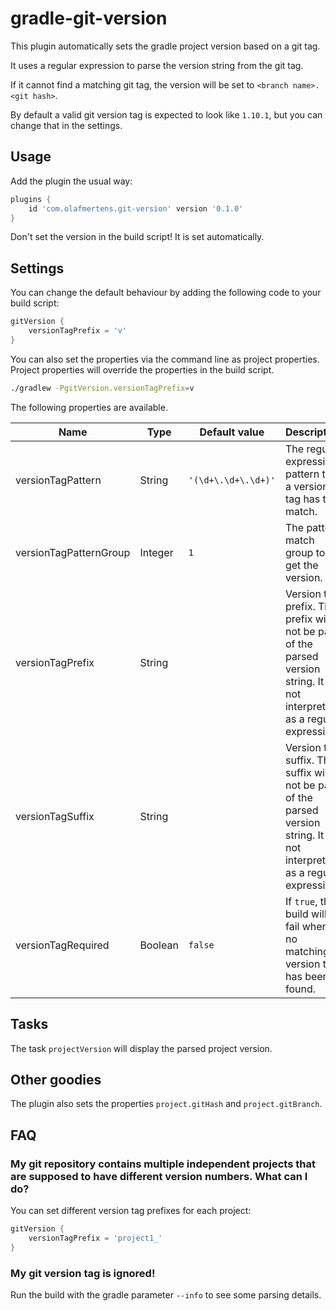 gradle-git-version
==================

This plugin automatically sets the gradle project version based on a git tag.

It uses a regular expression to parse the version string from the git tag.

If it cannot find a matching git tag, the version will be set to `<branch name>.<git hash>`.

By default a valid git version tag is expected to look like `1.10.1`, but you can change that in the settings.  


Usage
-----

Add the plugin the usual way:
```groovy
plugins {
    id 'com.olafmertens.git-version' version '0.1.0'
}
```

Don't set the version in the build script! It is set automatically.

Settings
--------

You can change the default behaviour by adding the following code to your build script:

```groovy
gitVersion {
    versionTagPrefix = 'v'
}
```

You can also set the properties via the command line as project properties.
Project properties will override the properties in the build script. 

```bash
./gradlew -PgitVersion.versionTagPrefix=v
```

The following properties are available.

Name | Type | Default value | Description
--- | --- | --- | ---
versionTagPattern | String | `'(\d+\.\d+\.\d+)'` | The regular expression pattern that a version tag has to match.
versionTagPatternGroup | Integer | `1` | The pattern match group to get the version.
versionTagPrefix | String | | Version tag prefix. The prefix will not be part of the parsed version string. It is not interpreted as a regular expression!
versionTagSuffix | String | | Version tag suffix. The suffix will not be part of the parsed version string. It is not interpreted as a regular expression!
versionTagRequired | Boolean | `false` | If `true`, the build will fail when no matching version tag has been found. 

Tasks
-----

The task `projectVersion` will display the parsed project version. 

Other goodies
-------------

The plugin also sets the properties `project.gitHash` and `project.gitBranch`.

FAQ
---

### My git repository contains multiple independent projects that are supposed to have different version numbers. What can I do?

You can set different version tag prefixes for each project:
```groovy
gitVersion {
    versionTagPrefix = 'project1_'
}
```

### My git version tag is ignored!

Run the build with the gradle parameter `--info` to see some parsing details. 